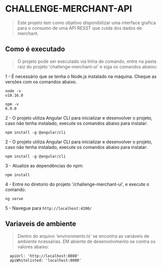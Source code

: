 
# CHALLENGE-MERCHANT-API

> Este projeto tem como objetivo disponibilizar uma interface grafica para o consumo de uma API RESST que cuida dos dados de merchant.

## Como é executado

>O projeto pode ser executado via linha de comando, entre na pasta raiz do projeto 'challenge-merchant-ui'
e siga os comandos abaixo:

1 - É necessário que se tenha o Node.js instalado na máquina.
Cheque as versões com os comandos abaixo.
```
node -v
v10.16.0

npm -v
6.9.0
```


2 - O projeto utiliza Angular CLI para inicializar e desenvolver o projeto,
caso não tenha instalado, execute os comandos abaixo para instalar:
```
npm install -g @angular/cli
```

2 - O projeto utiliza Angular CLI para inicializar e desenvolver o projeto,
caso não tenha instalado, execute os comandos abaixo para instalar:
```
npm install -g @angular/cli
```

3 - Atualize as dependências do npm:
```
npm install
```

4 - Entre no diretorio do projeto '/challenge-merchant-ui', e execute o comando:
```
ng serve
```

5 - Navegue para `http://localhost:4200/`


## Variaveis de ambiente

> Dentro do arquivo 'environments.ts' se encontra as variáveis de ambiente ncessárias.
> EM abiente de desenvolvimento se contra os valores abaixo:
```
  apiUrl: 'http://localhost:8080'
  apiWhitelisted: 'localhost:8080'
```